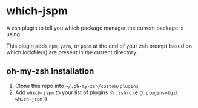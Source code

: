 # which-jspm

A zsh plugin to tell you which package manager the current package is using

This plugin adds `npm`, `yarn`, or `pnpm` at the end of your zsh prompt based on which lockfile(s) are present in the current directory.

## oh-my-zsh Installation

1. Clone this repo into `~/.oh-my-zsh/custom/plugins`
2. Add `which-jspm` to your list of plugins in `.zshrc` (e.g. `plugins=(git which-jspm)`)
